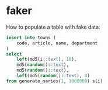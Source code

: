 # faker

How to populate	a table with fake data:

```sql
insert into towns (
    code, article, name, department
)
select
    left(md5(i::text), 10),
    md5(random()::text),
    md5(random()::text),
    left(md5(random()::text), 4)
from generate_series(1, 1000000) s(i)
```

